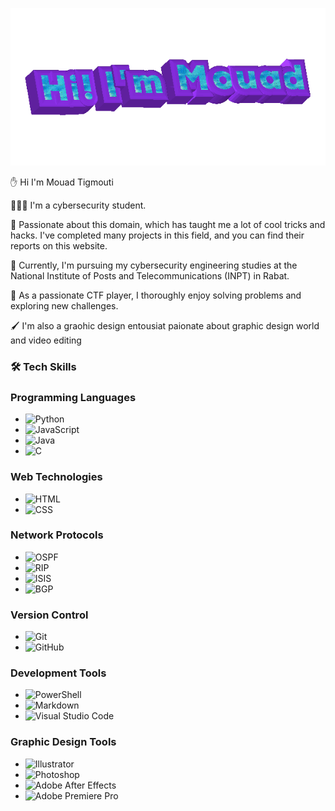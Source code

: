 
![Hi](https://github.com/TMouad101/Files/blob/36b35afba418f9c2b2673cb6c06a21e4faabb921/mouad2.gif)

✋ Hi I'm Mouad Tigmouti

🧑🏻‍💻 I'm a cybersecurity student.

🔐 Passionate about this domain, which has taught me a lot of cool tricks and hacks. I've completed many projects in this field, and you can find their reports on this website.

🏫 Currently, I'm pursuing my cybersecurity engineering studies at the National Institute of Posts and Telecommunications (INPT) in Rabat.

🚩 As a passionate CTF player, I thoroughly enjoy solving problems and exploring new challenges.

🖌️ I'm also a graohic design entousiat paionate about graphic design world and video editing 

### 🛠 Tech Skills

### Programming Languages
- ![Python](https://img.shields.io/badge/-Python-5d34a5?style=for-the-badge&logo=python&logoColor=blue)
- ![JavaScript](https://img.shields.io/badge/-JavaScript-5d34a5?style=for-the-badge&logo=javascript)
- ![Java](https://img.shields.io/badge/-Java-5d34a5?style=for-the-badge&logo=Java&logoColor=FFA518)
- ![C](https://img.shields.io/badge/-C-5d34a5?style=for-the-badge&logo=C&logoColor=A8B9CC)

### Web Technologies
- ![HTML](https://img.shields.io/badge/-HTML-5d34a5?style=for-the-badge&logo=HTML5)
- ![CSS](https://img.shields.io/badge/-CSS-5d34a5?style=for-the-badge&logo=CSS3&logoColor=1572B6)

### Network Protocols
- ![OSPF](https://img.shields.io/badge/-OSPF-5d34a5?style=for-the-badge)
- ![RIP](https://img.shields.io/badge/-RIP-5d34a5?style=for-the-badge)
- ![ISIS](https://img.shields.io/badge/-ISIS-5d34a5?style=for-the-badge)
- ![BGP](https://img.shields.io/badge/-BGP-5d34a5?style=for-the-badge)


### Version Control
- ![Git](https://img.shields.io/badge/-Git-5d34a5?style=for-the-badge&logo=git)
- ![GitHub](https://img.shields.io/badge/-GitHub-5d34a5?style=for-the-badge&logo=github)

### Development Tools
- ![PowerShell](https://img.shields.io/badge/PowerShell-%235d34a5.svg?style=for-the-badge&logo=powershell&logoColor=white)
- ![Markdown](https://img.shields.io/badge/-Markdown-5d34a5?style=for-the-badge&logo=markdown)
- ![Visual Studio Code](https://img.shields.io/badge/-Visual%20Studio%20Code-5d34a5?style=for-the-badge&logo=visual-studio-code&logoColor=007ACC)

### Graphic Design Tools
- ![Illustrator](https://img.shields.io/badge/-Illustrator-5d34a5?style=for-the-badge&logo=adobe-illustrator)
- ![Photoshop](https://img.shields.io/badge/-Photoshop-5d34a5?style=for-the-badge&logo=adobe-photoshop)
- ![Adobe After Effects](https://img.shields.io/badge/After%20Effects-5d34a5.svg?style=for-the-badge&logo=Adobe%20After%20Effects&logoColor=black)
- ![Adobe Premiere Pro](https://img.shields.io/badge/Adobe%20Premiere%20Pro-5d34a5.svg?style=for-the-badge&logo=Adobe%20Premiere%20Pro&logoColor=black)
